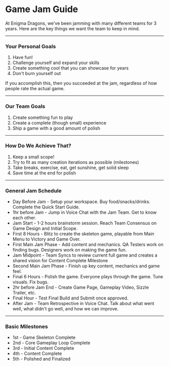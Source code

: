 # Game Jam Guide

At Enigma Dragons, we've been jamming with many different teams for 3 years. Here are the key things we want the team to keep in mind.

----

### Your Personal Goals

1. Have fun!
2. Challenge yourself and expand your skills
3. Create something cool that you can showcase for years
4. Don't burn yourself out

If you accomplish this, then you succeeded at the jam, regardless of how people rate the actual game. 

----

### Our Team Goals

1. Create something fun to play
2. Create a complete (though small) experience
3. Ship a game with a good amount of polish

----

### How Do We Achieve That?

1. Keep a small scope!
2. Try to fit as many creation iterations as possible (milestones)
3. Take breaks, exercise, eat, get sunshine, get solid sleep
4. Save time at the end for polish

----

### General Jam Schedule

- Day Before Jam - Setup your workspace. Buy food/snacks/drinks. Complete the Quick Start Guide.
- 1hr before Jam - Jump in Voice Chat with the Jam Team. Get to know each other.
- Jam Start - 1-2 hours brainstorm session. Reach Team Consensus on Game Design and Initial Scope.
- First 8 Hours - Blitz to create the skeleton game, playable from Main Menu to Victory and Game Over.
- First Main Jam Phase - Add content and mechanics. QA Testers work on finding bugs. Designers work on making the game fun.
- Jam Midpoint - Team Syncs to review current full game and creates a shared vision for Content Complete Milestone
- Second Main Jam Phase - Finish up key content, mechanics and game feel.
- Final 6 Hours - Polish the game. Everyone plays through the game. Tune visuals. Fix bugs. 
- 2hr before Jam End - Create Game Page, Gameplay Video, Sizzle Trailer, etc.
- Final Hour - Test Final Build and Submit once approved. 
- After Jam - Team Retrospective in Voice Chat. Talk about what went well, what didn't go well, and how we can improve.

----

### Basic Milestones

- 1st - Game Skeleton Complete
- 2nd - Core Gameplay Loop Complete
- 3rd - Initial Content Complete
- 4th - Content Complete
- 5th - Polished and Finalized
